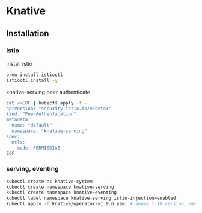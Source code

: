 # Knative

## Installation


### istio

install istio

```bash
brew install istioctl
istioctl install -y
```

knative-serving peer authenticate

```bash
cat <<EOF | kubectl apply -f -
apiVersion: "security.istio.io/v1beta1"
kind: "PeerAuthentication"
metadata:
  name: "default"
  namespace: "knative-serving"
spec:
  mtls:
    mode: PERMISSIVE
EOF
```

### serving, eventing

```bash
kubectl create ns knative-system
kubectl create namespace knative-serving
kubectl create namespace knative-eventing
kubectl label namespace knative-serving istio-injection=enabled
kubectl apply -f knative/operator-v1.9.6.yaml # above 1.10 versiob, need to kubernetes v1.26+
```
